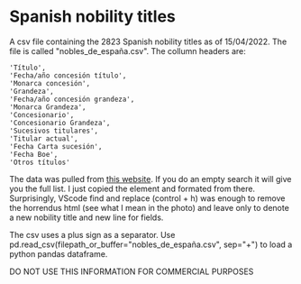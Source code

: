 # Spanish nobility titles

A csv file containing the 2823 Spanish nobility titles as of 15/04/2022. The file is called "nobles_de_españa.csv". The collumn headers are: 

    'Título',
    'Fecha/año concesión título',
    'Monarca concesión',
    'Grandeza',
    'Fecha/año concesión grandeza',
    'Monarca Grandeza',
    'Concesionario',
    'Concesionario Grandeza',
    'Sucesivos titulares',
    'Titular actual',
    'Fecha Carta sucesión',
    'Fecha Boe',
    'Otros títulos'

The data was pulled from <a href="https://www.diputaciondelagrandezaytitulosdelreino.es/guiadetitulo">this website</a>. If you do an empty search it will give you the full list. I just copied the <tbody> element and formated from there. Surprisingly, VScode find and replace (control + h) was enough to remove the horrendus html (see what I mean in the photo) and leave only <tr> to denote a new nobility title and new line for fields. 

The csv uses a plus sign as a separator. Use pd.read_csv(filepath_or_buffer="nobles_de_españa.csv", sep="+") to load a python pandas dataframe.
  
DO NOT USE THIS INFORMATION FOR COMMERCIAL PURPOSES
